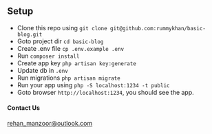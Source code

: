

## Setup

- Clone this repo using `git clone git@github.com:rummykhan/basic-blog.git`
- Goto project dir `cd basic-blog`
- Create .env file `cp .env.example .env`
- Run `composer install`
- Create app key `php artisan key:generate`
- Update db in `.env`
- Run migrations `php artisan migrate`
- Run your app using `php -S localhost:1234 -t public`
- Goto browser `http://localhost:1234`, you should see the app.


#### Contact Us
[rehan_manzoor@outlook.com](mailto:rehan_manzoor@outlook.com)
